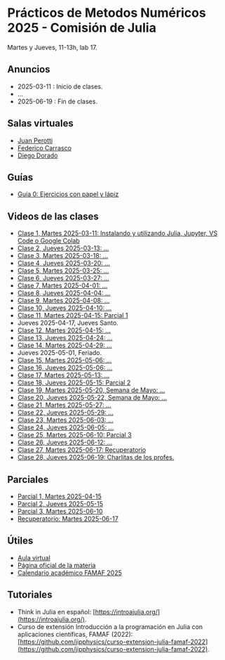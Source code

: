 # Prácticos de Metodos Numéricos 2025 - Comisión de Julia

Martes y Jueves, 11-13h, lab 17.

## Anuncios

* 2025-03-11 : Inicio de clases.
* ...
* 2025-06-19 : Fin de clases.

## Salas virtuales

* [Juan Perotti](https://meet.google.com/tjp-uypo-zbi)
* [Federico Carrasco](https://meet.google.com/oye-rgjt-kjc)
* [Diego Dorado](https://meet.google.com/dhh-coip-qyn)

## Guías

* [Guía 0: Ejercicios con papel y lápiz](TODO)

## Videos de las clases

* [Clase 1,  Martes 2025-03-11: Instalando y utilizando Julia, Jupyter, VS Code o Google Colab](TODO)
* [Clase 2,  Jueves 2025-03-13: ...](TODO)
* [Clase 3,  Martes 2025-03-18: ...](TODO)
* [Clase 4,  Jueves 2025-03-20: ...](TODO)
* [Clase 5,  Martes 2025-03-25: ...](TODO)
* [Clase 6,  Jueves 2025-03-27: ...](TODO)
* [Clase 7,  Martes 2025-04-01: ...](TODO)
* [Clase 8,  Jueves 2025-04-04: ...](TODO)
* [Clase 9,  Martes 2025-04-08: ...](TODO)
* [Clase 10, Jueves 2025-04-10: ...](TODO)
* [Clase 11, Martes 2025-04-15: Parcial 1](TODO)
* Jueves 2025-04-17, Jueves Santo.
* [Clase 12, Martes 2025-04-15: ...](TODO)
* [Clase 13, Jueves 2025-04-24: ...](TODO)
* [Clase 14, Martes 2025-04-29: ...](TODO)
* Jueves 2025-05-01, Feriado.
* [Clase 15, Martes 2025-05-06: ...](TODO)
* [Clase 16, Jueves 2025-05-06: ...](TODO)
* [Clase 17, Martes 2025-05-13: ...](TODO)
* [Clase 18, Jueves 2025-05-15: Parcial 2](TODO)
* [Clase 19, Martes 2025-05-20, Semana de Mayo: ...](TODO)
* [Clase 20, Jueves 2025-05-22, Semana de Mayo: ...](TODO)
* [Clase 21, Martes 2025-05-27: ...](TODO)
* [Clase 22, Jueves 2025-05-29: ...](TODO)
* [Clase 23, Martes 2025-06-03: ...](TODO)
* [Clase 24, Jueves 2025-06-05: ...](TODO)
* [Clase 25, Martes 2025-06-10: Parcial 3](TODO)
* [Clase 26, Jueves 2025-06-12: ...](TODO)
* [Clase 27, Martes 2025-06-17: Recuperatorio](TODO)
* [Clase 28, Jueves 2025-06-19: Charlitas de los profes.](TODO)

## Parciales

* [Parcial 1, Martes 2025-04-15](TODO)
* [Parcial 2, Jueves 2025-05-15](TODO)
* [Parcial 3, Martes 2025-06-10](TODO)
* [Recuperatorio: Martes 2025-06-17](TODO)

## Útiles

* [Aula virtual](https://famaf.aulavirtual.unc.edu.ar/login/index.php)
* [Página oficial de la materia](TODO)
* [Calendario académico FAMAF 2025](https://www.famaf.unc.edu.ar/documents/5131/RHCD-2024-507-E-UNC-DEC_FAMAF_-_Anexo_Calendario_Academico_2025.pdf)

## Tutoriales

* Think in Julia en español: [https://introajulia.org/](https://introajulia.org/).
* Curso de extensión Introducción a la programación en Julia con aplicaciones científicas, FAMAF (2022): [https://github.com/jipphysics/curso-extension-julia-famaf-2022](https://github.com/jipphysics/curso-extension-julia-famaf-2022).
